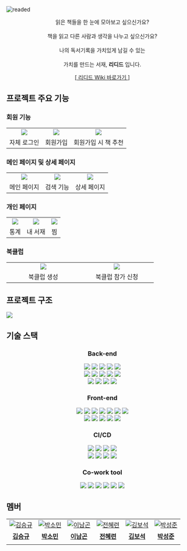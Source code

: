 ![readed](https://github.com/S09P12A507/readed/assets/65810091/038180a8-ad33-4134-baa2-18dab5857b5a)

<div align=center>
    <p>
        읽은 책들을 한 눈에 모아보고 싶으신가요?
        <br><br>
        책을 읽고 다른 사람과 생각을 나누고 싶으신가요?
        <br><br>
        나의 독서기록을 가치있게 남길 수 있는
        <br><br>
        가치를 만드는 서재, <b>리디드</b> 입니다.
    </p>
    <a href="https://github.com/S09P12A507/readed/wiki">[ 리디드 Wiki 바로가기 ]</a>
</div>

## 프로젝트 주요 기능

### 회원 기능

<table>
  <tr>
    <td align="center">
      <img src="https://github.com/S09P12A507/readed/assets/65810091/9f7fd553-1c5d-4ed1-a1f0-ee1805e14d35"/>
    </td>
    <td align="center">
      <img src="https://github.com/S09P12A507/readed/assets/65810091/b8aeec06-4483-4435-803f-e4e984b29c8a" />
    </td>
    <td align="center">
      <img src="https://github.com/S09P12A507/readed/assets/65810091/a5436a38-d7ad-475f-9288-f65dda424cb2" />
    </td>
  </tr>
  <tr>
    <td align="center">
      <span>자체 로그인</span>
    </td>
    <td align="center">
      <span>회원가입</span>
    </td>
    <td align="center">
      <span>회원가입 시 책 추천</span>
    </td>
  </tr>
</table>

### 메인 페이지 및 상세 페이지

<table>
  <tr>
    <td align="center">
      <img src="https://github.com/S09P12A507/readed/assets/65810091/58893e47-39eb-4421-a9bd-eea1b2264fc4" />
    </td>
    <td align="center">
      <img src="https://github.com/S09P12A507/readed/assets/65810091/daade3f4-0cbf-4c1e-a378-775c73c7797d" />
    </td>
    <td align="center">
      <img src="https://github.com/S09P12A507/readed/assets/65810091/d0f7b34d-6208-44aa-b440-e1c162b70f89" />
    </td>
  </tr>
  <tr>
    <td align="center">
      <span>메인 페이지</span>
    </td>
    <td align="center">
      <span>검색 기능</span>
    </td>
    <td align="center">
      <span>상세 페이지</span>
    </td>
  </tr>
</table>

### 개인 페이지

<table>
  <tr>
    <td align="center">
      <img src="https://github.com/S09P12A507/readed/assets/65810091/4961187f-b3ea-495e-a693-222466500bd1" />
    </td>
    <td align="center">
      <img src="https://github.com/S09P12A507/readed/assets/65810091/ebd06bf5-c4b2-459b-9668-ef2519fb416b" />
    </td>
    <td align="center">
      <img src="https://github.com/S09P12A507/readed/assets/65810091/435d80b7-540e-49a4-9f86-3b2764f75168" />
    </td>
  </tr>
  <tr>
    <td align="center">
      <span>통계</span>
    </td>
    <td align="center">
      <span>내 서재</span>
    </td>
    <td align="center">
      <span>찜</span>
    </td>
  </tr>
</table>

### 북클럽

<table>
  <tr>
    <td align="center" style="width: 33%">
      <img src="https://github.com/S09P12A507/readed/assets/65810091/c0829961-88f6-40b5-bb22-e8d4691ca3a1" />
    </td>
    <td align="center" style="width: 33%">
      <img src="https://github.com/S09P12A507/readed/assets/65810091/ca28dd25-d949-427f-90cb-475b71bbc53b" />
    </td>
  </tr>
  <tr>
    <td align="center">
      <span>북클럽 생성</span>
    </td>
    <td align="center">
      <span>북클럽 참가 신청</span>
    </td>
  </tr>
</table>

## 프로젝트 구조

<img src="https://github.com/S09P12A507/readed/assets/65810091/1ad73c44-6760-4818-bb75-1118b18b9d11">

## 기술 스택

<h3 align="center">Back-end</h3>
<p align="center">
    <img src="https://img.shields.io/badge/Java-007396?&logo=java&logoColor=white">
    <img src="https://img.shields.io/badge/SpringBoot-6DB33F?&logo=springboot&logoColor=white">
    <img src="https://img.shields.io/badge/Gradle-02303A?&logo=gradle&logoColor=white">
    <img src="https://img.shields.io/badge/SpringSecurity-6DB33F?&logo=springsecurity&logoColor=white">
    <img src="https://img.shields.io/badge/JWT-000000?&logo=jsonwebtokens&logoColor=white">
    <br>
    <img src="https://img.shields.io/badge/Hibernate-59666C?&logo=hibernate&logoColor=white">
    <img src="https://img.shields.io/badge/MySQL-4479A1?&logo=mysql&logoColor=white">
    <img src="https://img.shields.io/badge/Redis-DC382D?&logo=redis&logoColor=white">
    <img src="https://img.shields.io/badge/H2-FF9900?&logo=h2&logoColor=white">
    <img src="https://img.shields.io/badge/Swagger-85EA2D?&logo=swagger&logoColor=white">
    <br>
    <img src="https://img.shields.io/badge/Python-3776AB?&logo=python&logoColor=white">
    <img src="https://img.shields.io/badge/Selenium-43B02A?&logo=selenium&logoColor=white">
    <img src="https://img.shields.io/badge/WebRTC-333333?&logo=webrtc&logoColor=white">
    <img src="https://img.shields.io/badge/OpenVidu-5294E2?&logo=openvidu&logoColor=white">
</p>

<h3 align="center">Front-end</h3>
<p align="center">
    <img src="https://img.shields.io/badge/Node.js-339933?&logo=nodedotjs&logoColor=white">
    <img src="https://img.shields.io/badge/React-61DAFB?&logo=react&logoColor=white">
    <img src="https://img.shields.io/badge/PWA-5A0FC8?&logo=pwa&logoColor=white">
    <img src="https://img.shields.io/badge/TypeScript-3178C6?&logo=typescript&logoColor=white">
    <img src="https://img.shields.io/badge/Redux-764ABC?&logo=redux&logoColor=white">
    <img src="https://img.shields.io/badge/axios-5A29E4?&logo=axios&logoColor=white">
    <img src="https://img.shields.io/badge/ReactRouter-CA4245?&logo=reactrouter&logoColor=white">
    <br>
    <img src="https://img.shields.io/badge/ESLint-4B32C3?&logo=eslint&logoColor=white">
    <img src="https://img.shields.io/badge/Prettier-F7B93E?&logo=prettier&logoColor=white">
    <img src="https://img.shields.io/badge/Mui-007FFF?&logo=mui&logoColor=white">
    <img src="https://img.shields.io/badge/styledcomponents-DB7093?&logo=styledcomponents&logoColor=white">
    <img src="https://img.shields.io/badge/Chart.js-FF6384?&logo=chartdotjs&logoColor=white">
</p>

<h3 align="center">CI/CD</h3>
<p align="center">
    <img src="https://img.shields.io/badge/Docker-2496ED?&logo=docker&logoColor=white">
    <img src="https://img.shields.io/badge/Jenkins-D24939?&logo=jenkins&logoColor=white">
    <img src="https://img.shields.io/badge/nginx-009639?&logo=nginx&logoColor=white">
    <img src="https://img.shields.io/badge/SonarQube-4E9BCD?&logo=sonarqube&logoColor=white">
    <br>
    <img src="https://img.shields.io/badge/ubuntu-E95420?&logo=ubuntu&logoColor=white">
    <img src="https://img.shields.io/badge/amazon EC2-FF9900?&logo=amazon ec2&logoColor=white">
    <img src="https://img.shields.io/badge/amazon RDS-527FFF?&logo=amazonrds&logoColor=white">
    <img src="https://img.shields.io/badge/amazon S3-569A31?&logo=amazons3&logoColor=white">
</p>

<h3 align="center">Co-work tool</h3>
<p align="center">
    <img src="https://img.shields.io/badge/GitLab-FC6D26?&logo=GitLab&logoColor=white">
    <img src="https://img.shields.io/badge/Notion-000000?&logo=Notion&logoColor=white">
    <img src="https://img.shields.io/badge/Jira-0052CC?&logo=Jira Software&logoColor=white">
    <img src="https://img.shields.io/badge/Postman-FF6C37?&logo=Postman&logoColor=white">
    <img src="https://img.shields.io/badge/Figma-F24E1E?&logo=Figma&logoColor=white">
    <img src="https://img.shields.io/badge/Mattermost-0058CC?&logo=Mattermost&logoColor=white">
</p>

## 멤버

<table>
  <tr>
    <td align="center">
      <a href="https://github.com/sgkim6">
        <img src="https://github.com/sgkim6.png" alt="김승규" />
      </a>
    </td>
     <td align="center">
      <a href="https://github.com/yygs321">
        <img src="https://github.com/yygs321.png" alt="박소민" />
      </a>
    </td>
    <td align="center">
      <a href="https://github.com/ng-lee">
        <img src="https://github.com/ng-lee.png" alt="이남곤" />
      </a>
    </td>
    <td align="center">
      <a href="https://github.com/nutbrown">
        <img src="https://github.com/nutbrown.png" alt="전혜련" />
      </a>
    </td>
    <td align="center">
      <a href="https://github.com/edder773">
        <img src="https://github.com/edder773.png" alt="김보석" />
      </a>
    </td>
    <td align="center">
      <a href="https://github.com/serenecarp">
        <img src="https://github.com/serenecarp.png" alt="박성준" />
      </a>
    </td>
  </tr>
  <tr>
    <td align="center">
      <a href="https://github.com/pickac4rd">
        <b>김승규</b>
      </a>
    </td>
    <td align="center">
      <a href="https://github.com/yygs321">
        <b>박소민</b>
      </a>
    </td>
    <td align="center">
      <a href="https://github.com/ng-lee">
        <b>이남곤</b>
      </a>
    </td>
    <td align="center">
      <a href="https://github.com/nutbrown">
        <b>전혜련</b>
      </a>
    </td>
    <td align="center">
      <a href="https://github.com/edder773">
        <b>김보석</b>
      </a>
    </td>
    <td align="center">
      <a href="https://github.com/serenecarp">
        <b>박성준</b>
      </a>
    </td>
  </tr>
  <tr>
    <td align="center">
      <span></span>
    </td>
    <td align="center">
      <span></span>
    </td>
    <td align="center">
      <span></span>
    </td>
    <td align="center">
      <span></span>
    </td>
    <td align="center">
      <span></span>
    </td>
    <td align="center">
      <span></span>
    </td>
  </tr>
</table>
